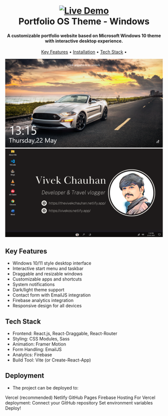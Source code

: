 <h1 align="center">
  <br>
  <a href="https://vivek-os-git-main-vivekos-projects.vercel.app/" target="_blank">
    <img src="https://img.shields.io/badge/Live_Demo-FF5722?style=for-the-badge&logo=vercel&logoColor=white" alt="Live Demo">
  </a>
  <br>
  Portfolio OS Theme - Windows
  <br>
</h1>

<h4 align="center">A customizable portfolio website based on Microsoft Windows 10 theme with interactive desktop experience.</h4>

<p align="center">
  <a href="#key-features">Key Features</a> • 
  <a href="#installation">Installation</a> • 
  <a href="#tech-stack">Tech Stack</a> •
</p>

<p align="center"> 
    <img src="./public/lock.png">
    <img src="./public/home.png">
</p>


## Key Features

* Windows 10/11 style desktop interface
* Interactive start menu and taskbar
* Draggable and resizable windows
* Customizable apps and shortcuts
* System notifications
* Dark/light theme support
* Contact form with EmailJS integration
* Firebase analytics integration
* Responsive design for all devices


## Tech Stack

* Frontend: React.js, React-Draggable, React-Router
* Styling: CSS Modules, Sass
* Animation: Framer Motion
* Form Handling: EmailJS
* Analytics: Firebase
* Build Tool: Vite (or Create-React-App)

## Deployment

* The project can be deployed to:

Vercel (recommended)
Netlify
GitHub Pages
Firebase Hosting
For Vercel deployment:
Connect your GitHub repository
Set environment variables
Deploy!
 




